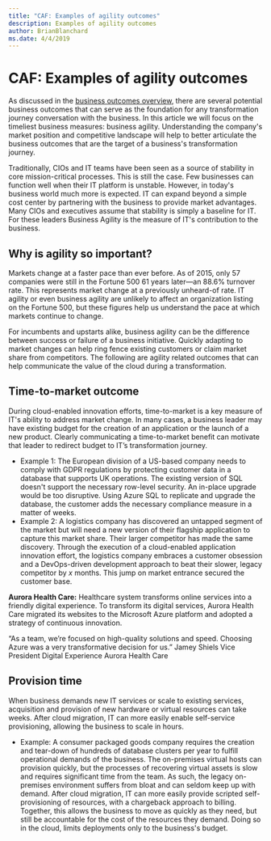 ```yaml
---
title: "CAF: Examples of agility outcomes"
description: Examples of agility outcomes
author: BrianBlanchard
ms.date: 4/4/2019
---
```


# CAF: Examples of agility outcomes

As discussed in the [business outcomes overview](./index.md), there are several potential business outcomes that can serve as the foundation for any transformation journey conversation with the business. In this article we will focus on the timeliest business measures: business agility. Understanding the company's market position and competitive landscape will help to better articulate the business outcomes that are the target of a business's transformation journey.

Traditionally, CIOs and IT teams have been seen as a source of stability in core mission-critical processes. This is still the case. Few businesses can function well when their IT platform is unstable. However, in today's business world much more is expected. IT can expand beyond a simple cost center by partnering with the business to provide market advantages. Many CIOs and executives assume that stability is simply a baseline for IT. For these leaders Business Agility is the measure of IT's contribution to the business.

<!-- markdownlint-disable MD026 -->

## Why is agility so important?

Markets change at a faster pace than ever before. As of 2015, only 57 companies were still in the Fortune 500 61 years later&mdash;an 88.6% turnover rate. This represents market change at a previously unheard-of rate. IT agility or even business agility are unlikely to affect an organization listing on the Fortune 500, but these figures help us understand the pace at which markets continue to change.

For incumbents and upstarts alike, business agility can be the difference between success or failure of a business initiative. Quickly adapting to market changes can help ring fence existing customers or claim market share from competitors. The following are agility related outcomes that can help communicate the value of the cloud during a transformation.

## Time-to-market outcome

During  cloud-enabled innovation efforts, time-to-market is a key measure of IT's ability to address market change. In many cases, a business leader may have existing budget for the creation of an application or the launch of a new product. Clearly communicating a time-to-market benefit can motivate that leader to redirect budget to IT’s transformation journey.

- Example 1: The European division of a US-based company needs to comply with GDPR regulations by protecting customer data in a database that supports UK operations. The existing version of SQL doesn't support the necessary row-level security. An in-place upgrade would be too disruptive. Using Azure SQL to replicate and upgrade the database, the customer adds the necessary compliance measure in a matter of weeks.
- Example 2: A logistics company has discovered an untapped segment of the market but will need a new version of their flagship application to capture this market share. Their larger competitor has made the same discovery. Through the execution of a cloud-enabled application innovation effort, the logistics company embraces a customer obsession and a DevOps-driven development approach to beat their slower, legacy competitor by _x_ months. This jump on market entrance secured the customer base.

**Aurora Health Care:**
Healthcare system transforms online services into a friendly digital experience. To transform its digital services, Aurora Health Care migrated its websites to the Microsoft Azure platform and adopted a strategy of continuous innovation.

“As a team, we’re focused on high-quality solutions and speed. Choosing Azure was a very transformative decision for us.”
Jamey Shiels
Vice President Digital Experience
Aurora Health Care

## Provision time

When business demands new IT services or scale to existing services, acquisition and provision of new hardware or virtual resources can take weeks. After cloud migration, IT can more easily enable self-service provisioning, allowing the business to scale in hours.

- Example: A consumer packaged goods company requires the creation and tear-down of hundreds of database clusters per year to fulfill operational demands of the business. The on-premises virtual hosts can provision quickly, but the processes of recovering virtual assets is slow and requires significant time from the team. As such, the legacy on-premises environment suffers from bloat and can seldom keep up with demand. After cloud migration, IT can more easily provide scripted self-provisioning of resources, with a chargeback approach to billing. Together, this allows the business to move as quickly as they need, but still be accountable for the cost of the resources they demand. Doing so in the cloud, limits deployments only to the business's budget.
